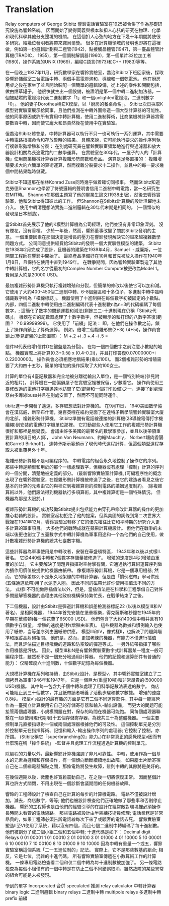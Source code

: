# Translation
Relay computers of George Stibitz
響鈴電話實驗室在1925被合併了作為基礎研究設施為響鈴系統。 因而開始了變得同義與根本和扣人心弦的研究在物理、化學和現代科學其他分支邊境的機關。 在這個扣人心弦的地方在下幾十年期間將使很多研究，給幾位發明者將帶來諾貝爾獎。 很多在計算機領域的發明也即將在這裡做，例如第一份邏輯計劃與二極管(1942)，點接觸晶體管(1947)，第一臺晶體管計算機(TRADIC， 1955)，第一個調制解調器(1960)，第一個單片32位加工者(1980)，操作系統的UNIX (1969)，編程C語言(1973)和C++ (1983)等等。

在一個晚上1937年11月，研究數學家在響鈴實驗室，喬治Stibitz下班回家後，採取從響鈴儲藏室二台電話中轉、兩個手電電燈泡和，導線和一個乾電池。 他在廚房用桌之後在家坐了並且開始裝配一個簡單的邏輯設備，從上述的零件和開關包括，做由煙草罐子。 他很快就生出一個設備，被證明是第一個中轉二進制加法器，一個被點燃的電燈泡代表二進制數字「1」和一個unlighted電燈泡，二進制數字「0」。 他的妻子Dorothea稱它K模型，以「廚房的餐桌命名」。 Stibitz次日採取K模型對實驗室展示給同事，且他們推測在中轉外面修造一個大型計算器的可能性。 他的同事原因或許所有實用中轉計算機，使用二進制算術，比商業機械計算器將需要數百中轉，因而使它龐大和昂貴然後在使用中在實驗室。

但喬治Stibitz體會是，中轉計算器可以執行不只一也可執行一系列運算，其中需要中轉電路指揮命令和存放暫時的結果。 具體來說，它可能執行要求的操作序列執行複雜形勢增殖和分裂： 在別處研究員在響鈴實驗室頻繁地進行與過濾器和放大器設計相關為長途電路的二數學運算。 在實驗室在30年代，一屋子的人的「計算機」使用商業機械計算器計算複雜形勢商數和產品。 演算是足够直接的： 複雜增殖要求大約六簡單的算術運算，然而複雜分裂要求十二操作，並且中的每一要求幾個中間結果臨時儲藏。

Stibitz不知道那在柏林Konrad Zuse同時幾乎做着確切同樣事。 然而Stibitz知道克勞德Shannon也學習了符號邏輯的聲明書信用二進制中轉電路，當一名研究生在MIT時。 Shannon在那個主題寫了他的畢業生論文(1938出版)，然後去響鈴實驗室，他和Stibitz得知彼此的工作。 但Shannon在Stibitz計算機的設計活躍地未介入。 使用中轉清楚想法實施二進制邏輯在30年代末期是相同的。 (一個類似的發現是日本制造)。

當Stibitz首先展示了他的K模型計算機為公司經理，他們並沒有非常印象深刻。 沒有煙花，沒有香檳。 少於一年後，然而，響鈴董事改變了關於Stibitz發明的主意。 一個重要因素在那個決定是增長的壓力在響鈴發現解決它的越來越複雜數學問題方式。 公司同意提供經費給Stibitz的發明一個大實驗性模型的建築。 Stibitz在1938年2月完成了設計，且機器的建築在1939年4月，Samuel ・威廉斯，一位開關工程師在響鈴中開始了。 最終產品準備好在10月和首先被放入操作在1940年1月8日，且保持在使用中直到1949年。 在戰爭期間，因為響鈴實驗室製造了其他中轉計算機，它的名字從最初的Complex Number Compute被更改為Model 1。 費用是大約是20000 USD。

最初複雜形勢計算機只執行複雜增殖和分裂，但簡單的修改以後使它可以加和減。 它使用了大約400-450個二進制中轉、6-8個盤區和十多位子，多進制中轉中臨時儲藏數字稱為「橫線標誌」。 機器使用了十進制與在每個數字初被固定的小數點。 內部，四個二進制中轉使用由二進制編碼代表十進制數n為n+3的代碼編碼了每個數字，; 這簡化了數字的問題運載和減法(剩餘三二-十進制現在仍稱「Stibitz代碼」)。 機器在它的記數器處理了十數字數字，但被顯示的和打印的八數字答復(範圍？ ？0.99999999)。 它使用了「前綴」記法： 即，在他們在操作數之前，鎖上了操作員鎖上了算術運算。 例如，倍增二個複雜形勢(2+3i) (4+5i)，操作員會鎖上(參見鍵盤的上部圖畫) ：
   M +.2 +i .3 +.4 -i .5 =

信件M代表倍增(信件D在鍵盤是為分裂)。 在每一個四個數字之前注意小數點的地點。 機器實際上將計算(0.3+0.5i) x (0.4-0.2i)，并且打印答復0.07000000+i 0.22000000。 操作員會必須相應地稱結果(乘以100)。 而2個複雜形勢的增殖需要了大約四十五秒，簡單的增加的操作採取了大約100女士。

計算的單位有4臺記數器和完全地被分離從輸出入單位，是一個特別終端(參見附近的相片)。 計算機在一間偏僻屋子在實驗室裡被保留，少數看它。 操作員使用三臺修改過的電傳打字機遙遠地訪問了它(鍵盤和一個打印設備)之一，連接了到處理器由多導線buss并且在別處安置了，然而不可能同時運作。

tibitz進一步開發了遙遠，多存取想法對計算機的。 在9月11日， 1940美國數學協會在漢諾威，新罕布什爾，幾百英哩在紐約見面了在達特矛斯學院響鈴實驗室大廈的北部，複雜形勢計算機。 Stibitz準備有電話線連接的計算機(28導線電傳打字機纜繩)到安裝的電傳打字機單位那裡。 它打動那些人使用它工作的複雜形勢計算機很好和那裡是無疑義。 會議由許多美國的最著名的數學家參加，並且以後帶領重要計算的項目的人(即， John Von Neumann、約翰Mauchly， Norbert燻肉香腸和Garrett Birkhoff)。 達特矛斯示範預示了現代時代遠程計算，但這個類型遠程存取未被重覆另外十年。

複雜形勢計算機不是可編程序的。 中轉電路的組合永久地控制了操作它的序列。 那些中轉是類型和用於的那个一樣處理數字，但機器沒有處理「控制」計算的序列的一個分開，清楚地被定義的部分。 (最新響鈴實驗室計算機。)可編程序性的概念出現了在響鈴實驗室，在複雜形勢計算機被修造了之後，在它的建造者看見之後它基本的計算的元素由它的與栓它到複雜算術的控制電路的婚姻過度制約。 (除複雜算術以外，他們設法得到機器執行多項算術，其中複雜算術是一個特殊情況。 但機器為那是太限於。)

複雜形勢計算機的成功鼓勵Stibitz提出包括能力由穿孔帶修改計算器的操作的更加雄心勃勃的設計。 實驗室起初拒绝了他的提案，但與美國的詞條到第二次世界大戰裡在1941年12月，響鈴實驗室轉移了它的優先權往比它和平時期的研究介入更多計算的軍事項目。 大多他們的戰時成就在蘋果計算機設計。 但他們在戰爭的末端以後更也創立了五臺數字式中轉計算機為軍事用途和一个為他們的自己使用，做計數複雜形勢計算機的總共七臺數字機。

這些計算器為軍事使用是中轉改者，安裝在華盛頓特區， 1943年和以後以式樣II.著名。 它從440個中轉和7個數字存儲量被修造了。 增殖的速度是4秒(增殖由重覆的加法)。 它主要解決了問題與指揮對空射擊有關，它通過執行算術運算序列做內插作用價值被提供給機器由紙帶。 像複雜形勢計算機，它是一個專用機器; 然而，它的等差序列不是永久地架線的中轉計算器，但是由「慣例磁帶」寧可供應(五條通道紙帶)用了水泥塗入圈。 因此不同的磁帶允許你使用插值法不同的方法。 式樣II不可能做除插值法以外，但是，當插值法是在科學和工程學借自己對許多問題解答機器的過程由其他政府機構保持繁忙長，在戰爭結束了之後。

下二個機器，設計由Stibitz是彈道計算機和誤差檢測器標記22 (以後以模型III和IV著名)，是相同機器， 1944年首先安裝在堡壘極樂，得克薩斯和秒鐘在1945年的早期在華盛頓(每一個花費了65000 USD)。 他們包含了大約1400個中轉并且有10個數字存儲量。 增殖的速度是1秒(增殖由查表)。 這些機器為數據和慣例輸入也使用了紙帶，当等差序列由圈紙帶供應。 模型III和IV，像式樣II，也解決了問題與瞄準和跟蹤高射砲相關。 他們是，然而，更加老練的機器，有能力不僅進行插值法，而且評估描述目標飛機的道路和防空殼的彈道等式。 一另外紙帶指揮了哪些作用機器是評估。 因此，模型III和N是有響鈴實驗室數字式計算器某一程度一般可編程序性，雖然都不是一個充分地通用計算器。 他們的記憶和運算部件有普通的能力： 仅精確度六十進制數，十個數字記憶為每個機器。

大規模計算機在系列和持續，由Stibitz設計，是模型v，其中響鈴實驗室建立了二個拷貝為軍事1946年和1947年。 它是一個巨大(重量10噸)和非常昂貴的(500000 USD)機器。 其中每一包含九千個中轉和處理了用科學記數法表達的數字。 商店可能阻止到三十個數字，并且紙帶讀者哺養了活動步驟和數字數據。 增殖的速度0.8秒。 模型v's設計的最有趣的方面是它有二個不同運算部件，其中每一能經營作為一臺獨立計算機用它自己的存儲寄存器和輸入-輸出設備。 而更大的問題可能接管兩個處理器，小規模問題在對，保存的時間在機器可能跑。 同每個處理器聯繫在一起(使用現代期限)十五個存儲寄存器，為總共三十為整體機器。 一個主要控制單元直接指導對一個或兩個處理器根據他們的可及性。 這個控制單元是分別於控制單元在指揮算術、記憶和輸入-輸出操作序列的處理器; 它控制了控制，亦所謂。 (Stibitz稱它「superbranching的」能力。)在非常真正的感覺模型v因而有什麼現在稱「操作系統」 -監督并且處理工作流程通過計算機的控制單元。

除編程的力量以外，最新響鈴計算機強調了非凡可靠性。 中轉，使用作為一個基本的元素為邏輯和存儲操作，有一個傾向斷斷續續地出故障。 如果塵土片斷寄宿自己在二個繼電器觸點之間，那條電路將發生故障，雖則中轉的其餘將是美好的。

在幾個週期以後，微塵也許寬鬆震動自己，在之後一切將恢復正常。 因而整個計算也許方式關閉，不用出現在一個診斷會議期間的任何機器故障。

響鈴的工程師設計了檢查自己在計算的每步的計算機電路。 電路不僅被設計增加，減去，商店數字，等等; 他們也被設計檢查他們正確地做了那些事和否則停止機器。 響鈴的工程師也是由他們的經驗引導的在設計在經常敵對環境裡必須操作長時間未看管的電話線路。 那些電路被設計由半熟練技術員修理; 電話業務是非常昂貴的，如果工程師必須告訴電話線每次下來了或顧客的電話去死。 響鈴實驗室塑造II至VI使用了系統，藉以沒有四個，而且七個二進制中轉編碼了每十進制數。 他們被劃分了成二個小組二個和五個中轉; 十進代碼是如下：
Decimal digit	Relays
0	01	00001
1	01	00010
2	01	00100
3	01	01000
4	01	10000
5	10	00001
6	10	00010
7	10	00100
8	10	01000
9	10	10000
因為中轉有重量一个或五，響鈴實驗室稱這個系統「二一五進位制的」記法。 實際上，它不是那些數基的組合; 相反，它是七位，混雜的十進代碼。 所有響鈴實驗室傳遞在小數算術工作的計算機。 一條專用電路檢查看二個和仅二個中轉為每十進制數被加強了。 另一條電路檢查為每個小組僅有的一個中轉是在防止二個不同錯誤取消，雖然故障的某些異常的組合可能是未被發現。

學到的單字
Incorporated 合併
speculated    推測
relay calculator 中轉計算器
binary logic  二進制邏輯
binary relays 二進制中轉
multipole relays 多進制中轉
prefix 前綴

